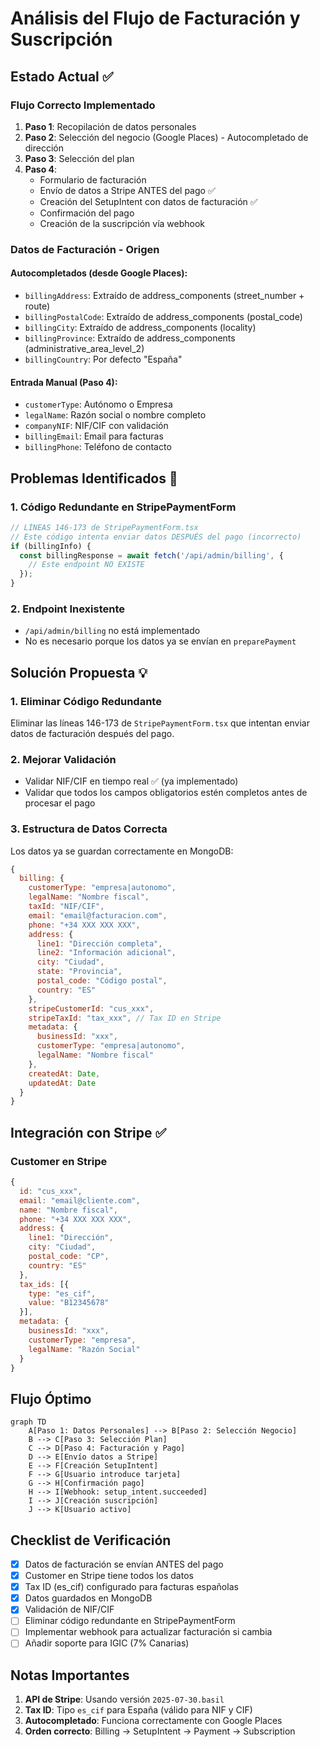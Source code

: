 # Análisis del Flujo de Facturación y Suscripción

## Estado Actual ✅

### Flujo Correcto Implementado
1. **Paso 1**: Recopilación de datos personales
2. **Paso 2**: Selección del negocio (Google Places) - Autocompletado de dirección
3. **Paso 3**: Selección del plan
4. **Paso 4**: 
   - Formulario de facturación
   - Envío de datos a Stripe ANTES del pago ✅
   - Creación del SetupIntent con datos de facturación ✅
   - Confirmación del pago
   - Creación de la suscripción vía webhook

### Datos de Facturación - Origen

#### Autocompletados (desde Google Places):
- `billingAddress`: Extraído de address_components (street_number + route)
- `billingPostalCode`: Extraído de address_components (postal_code)
- `billingCity`: Extraído de address_components (locality)
- `billingProvince`: Extraído de address_components (administrative_area_level_2)
- `billingCountry`: Por defecto "España"

#### Entrada Manual (Paso 4):
- `customerType`: Autónomo o Empresa
- `legalName`: Razón social o nombre completo
- `companyNIF`: NIF/CIF con validación
- `billingEmail`: Email para facturas
- `billingPhone`: Teléfono de contacto

## Problemas Identificados 🔴

### 1. Código Redundante en StripePaymentForm
```javascript
// LÍNEAS 146-173 de StripePaymentForm.tsx
// Este código intenta enviar datos DESPUÉS del pago (incorrecto)
if (billingInfo) {
  const billingResponse = await fetch('/api/admin/billing', {
    // Este endpoint NO EXISTE
  });
}
```

### 2. Endpoint Inexistente
- `/api/admin/billing` no está implementado
- No es necesario porque los datos ya se envían en `preparePayment`

## Solución Propuesta 💡

### 1. Eliminar Código Redundante
Eliminar las líneas 146-173 de `StripePaymentForm.tsx` que intentan enviar datos de facturación después del pago.

### 2. Mejorar Validación
- Validar NIF/CIF en tiempo real ✅ (ya implementado)
- Validar que todos los campos obligatorios estén completos antes de procesar el pago

### 3. Estructura de Datos Correcta
Los datos ya se guardan correctamente en MongoDB:
```javascript
{
  billing: {
    customerType: "empresa|autonomo",
    legalName: "Nombre fiscal",
    taxId: "NIF/CIF",
    email: "email@facturacion.com",
    phone: "+34 XXX XXX XXX",
    address: {
      line1: "Dirección completa",
      line2: "Información adicional",
      city: "Ciudad",
      state: "Provincia",
      postal_code: "Código postal",
      country: "ES"
    },
    stripeCustomerId: "cus_xxx",
    stripeTaxId: "tax_xxx", // Tax ID en Stripe
    metadata: {
      businessId: "xxx",
      customerType: "empresa|autonomo",
      legalName: "Nombre fiscal"
    },
    createdAt: Date,
    updatedAt: Date
  }
}
```

## Integración con Stripe ✅

### Customer en Stripe
```javascript
{
  id: "cus_xxx",
  email: "email@cliente.com",
  name: "Nombre fiscal",
  phone: "+34 XXX XXX XXX",
  address: {
    line1: "Dirección",
    city: "Ciudad",
    postal_code: "CP",
    country: "ES"
  },
  tax_ids: [{
    type: "es_cif",
    value: "B12345678"
  }],
  metadata: {
    businessId: "xxx",
    customerType: "empresa",
    legalName: "Razón Social"
  }
}
```

## Flujo Óptimo

```mermaid
graph TD
    A[Paso 1: Datos Personales] --> B[Paso 2: Selección Negocio]
    B --> C[Paso 3: Selección Plan]
    C --> D[Paso 4: Facturación y Pago]
    D --> E[Envío datos a Stripe]
    E --> F[Creación SetupIntent]
    F --> G[Usuario introduce tarjeta]
    G --> H[Confirmación pago]
    H --> I[Webhook: setup_intent.succeeded]
    I --> J[Creación suscripción]
    J --> K[Usuario activo]
```

## Checklist de Verificación

- [x] Datos de facturación se envían ANTES del pago
- [x] Customer en Stripe tiene todos los datos
- [x] Tax ID (es_cif) configurado para facturas españolas
- [x] Datos guardados en MongoDB
- [x] Validación de NIF/CIF
- [ ] Eliminar código redundante en StripePaymentForm
- [ ] Implementar webhook para actualizar facturación si cambia
- [ ] Añadir soporte para IGIC (7% Canarias)

## Notas Importantes

1. **API de Stripe**: Usando versión `2025-07-30.basil`
2. **Tax ID**: Tipo `es_cif` para España (válido para NIF y CIF)
3. **Autocompletado**: Funciona correctamente con Google Places
4. **Orden correcto**: Billing → SetupIntent → Payment → Subscription

